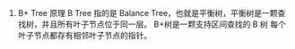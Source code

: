 1. B+ Tree 原理
   B Tree 指的是 Balance Tree，也就是平衡树，平衡树是一颗查找树，并且所有叶子节点位于同一层。
   B+树是一颗支持区间查找的 B 树
   每个叶子节点都存有相邻叶子节点的指针。
